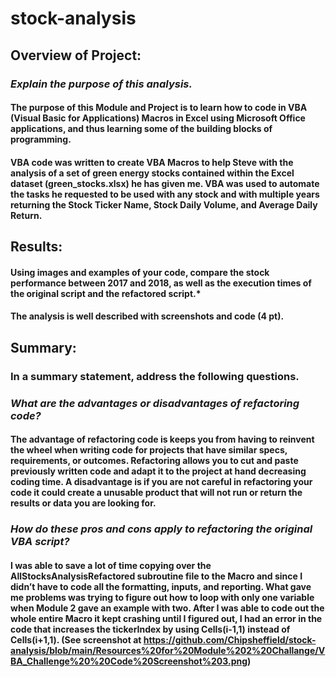 # stock-analysis

## Overview of Project: 
### *Explain the purpose of this analysis.*
#### The purpose of this Module and Project is to learn how to code in VBA (Visual Basic for Applications) Macros in Excel using Microsoft Office applications, and thus learning some of the building blocks of programming. 
####
#### VBA code was written to create VBA Macros to help Steve with the analysis of a set of green energy stocks contained within the Excel dataset (green_stocks.xlsx) he has given me. VBA was used to automate the tasks he requested to be used with any stock and with multiple years returning the Stock Ticker Name, Stock Daily Volume, and Average Daily Return. 

##
## Results: 
#### Using images and examples of your code, compare the stock performance between 2017 and 2018, as well as the execution times of the original script and the refactored script.*
#### The analysis is well described with screenshots and code (4 pt).
####
##
## Summary: 
### In a summary statement, address the following questions.
####
### *What are the advantages or disadvantages of refactoring code?*
#### The advantage of refactoring code is keeps you from having to reinvent the wheel when writing code for projects that have similar specs, requirements, or outcomes. Refactoring allows you to cut and paste previously written code and adapt it to the project at hand decreasing coding time. A disadvantage is if you are not careful in refactoring your code it could create a unusable product that will not run or return the results or data you are looking for.
####
### *How do these pros and cons apply to refactoring the original VBA script?*
#### I was able to save a lot of time copying over the AllStocksAnalysisRefactored subroutine file to the Macro and since I didn’t have to code all the formatting, inputs, and reporting. What gave me problems was trying to figure out how to loop with only one variable when Module 2 gave an example with two. After I was able to code out the whole entire Macro it kept crashing until I figured out, I had an error in the code that increases the tickerIndex by using Cells(i-1,1) instead of Cells(i+1,1). (See screenshot at https://github.com/Chipsheffield/stock-analysis/blob/main/Resources%20for%20Module%202%20Challange/VBA_Challenge%20%20Code%20Screenshot%203.png)

